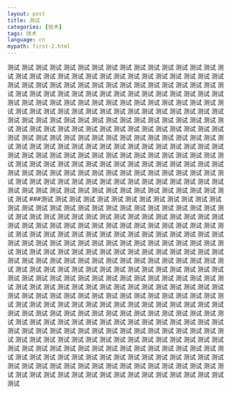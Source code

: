 ```yaml
---
layout: post
title: 测试
categories: [技术]
tags: 技术
language: cn
mypath: first-2.html
---
```


测试 测试 测试 测试 测试 测试 测试 测试 测试 测试 测试 测试 测试 测试 测试 测试 测试 测试 
测试 测试 测试 测试 测试 测试 测试 测试 测试 测试 测试 测试 测试 测试 测试 测试 测试 测试 
测试 测试 测试 测试 测试 测试 测试 测试 测试 测试 测试 测试 测试 测试 测试 测试 测试 测试 
测试 测试 测试 测试 测试 测试 测试 测试 测试 测试 测试 测试 测试 测试 测试 测试 测试 测试 
测试 测试 测试 测试 测试 测试 测试 测试 测试 测试 测试 测试 测试 测试 测试 测试 测试 测试 
测试 测试 测试 测试 测试 测试 测试 测试 测试 测试 测试 测试 测试 测试 测试 测试 测试 测试 
测试 测试 测试 测试 测试 测试 测试 测试 测试 测试 测试 测试 测试 测试 测试 测试 测试 测试 
测试 测试 测试 测试 测试 测试 测试 测试 测试 测试 测试 测试 测试 测试 测试 测试 测试 测试 
测试 测试 测试 测试 测试 测试 测试 测试 测试 测试 测试 测试 测试 测试 测试 测试 测试 测试 
测试 测试 测试 测试 测试 测试 测试 测试 测试 测试 测试 测试 测试 测试 测试 测试 测试 测试 
测试 测试 测试 测试 测试 测试 测试 测试 测试 测试 测试 测试 测试 测试 测试 测试 测试 测试 
测试 测试 测试 测试 测试 测试 测试 测试 测试 测试 测试 测试 测试 测试 测试 测试 测试 测试 
测试 测试 测试 测试 测试 测试 测试 测试 测试 测试 测试 测试 测试 测试 测试 测试 测试 测试 
###测试 测试 测试 测试 测试 测试 测试 测试 测试 测试 测试 测试 测试 测试 测试 测试 测试 测试 
测试 测试 测试 测试 测试 测试 测试 测试 测试 测试 测试 测试 测试 测试 测试 测试 测试 测试 
测试 测试 测试 测试 测试 测试 测试 测试 测试 测试 测试 测试 测试 测试 测试 测试 测试 测试 
测试 测试 测试 测试 测试 测试 测试 测试 测试 测试 测试 测试 测试 测试 测试 测试 测试 测试 
测试 测试 测试 测试 测试 测试 测试 测试 测试 测试 测试 测试 测试 测试 测试 测试 测试 测试 
测试 测试 测试 测试 测试 测试 测试 测试 测试 测试 测试 测试 测试 测试 测试 测试 测试 测试 
测试 测试 测试 测试 测试 测试 测试 测试 测试 测试 测试 测试 测试 测试 测试 测试 测试 测试 
测试 测试 测试 测试 测试 测试 测试 测试 测试 测试 测试 测试 测试 测试 测试 测试 测试 测试 
测试 测试 测试 测试 测试 测试 测试 测试 测试 测试 测试 测试 测试 测试 测试 测试 测试 测试 
测试 测试 测试 测试 测试 测试 测试 测试 测试 测试 测试 测试 测试 测试 测试 测试 测试 测试 
测试 测试 测试 测试 测试 测试 测试 测试 测试 测试 测试 测试 测试 测试 测试 测试 测试 测试 
测试 测试 测试 测试 测试 测试 测试 测试 测试 测试 测试 测试 测试 测试 测试 测试 测试 测试 
测试 测试 测试 测试 测试 测试 测试 测试 测试 测试 测试 测试 测试 测试 测试 测试 测试 测试 
测试 测试 测试 测试 测试 测试 测试 测试 测试 测试 测试 测试 测试 测试 测试 测试 测试 测试 
测试 测试 测试 测试 测试 测试 测试 测试 测试 测试 测试 测试 测试 测试 测试 测试 测试 测试 
测试 测试 测试 测试 测试 测试 测试 测试 测试 测试 测试 测试 测试 测试 测试 测试 测试 测试 
测试 测试 测试 测试 测试 测试 测试 测试 测试 测试 测试 测试 测试 测试 测试 测试 测试 测试 
测试 测试 测试 测试 测试 测试 测试 测试 测试 测试 测试 测试 测试 测试 测试 测试 测试 测试 